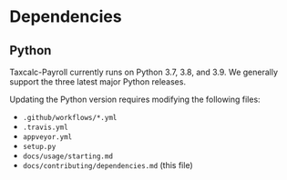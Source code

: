 # Dependencies

## Python

Taxcalc-Payroll currently runs on Python 3.7, 3.8, and 3.9.
We generally support the three latest major Python releases.

Updating the Python version requires modifying the following files:
* `.github/workflows/*.yml`
* `.travis.yml`
* `appveyor.yml`
* `setup.py`
* `docs/usage/starting.md`
* `docs/contributing/dependencies.md` (this file)

